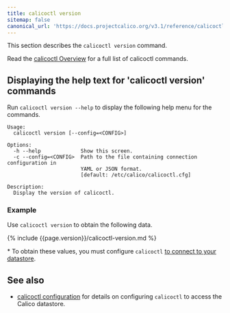 ```yaml
---
title: calicoctl version
sitemap: false 
canonical_url: 'https://docs.projectcalico.org/v3.1/reference/calicoctl/commands/version'
---
```


This section describes the `calicoctl version` command.

Read the [calicoctl Overview]({{site.baseurl}}/{{page.version}}/reference/calicoctl/) 
for a full list of calicoctl commands.

## Displaying the help text for 'calicoctl version' commands

Run `calicoctl version --help` to display the following help menu for the 
commands.

```
Usage:
  calicoctl version [--config=<CONFIG>]

Options:
  -h --help             Show this screen.
  -c --config=<CONFIG>  Path to the file containing connection configuration in
                        YAML or JSON format.
                        [default: /etc/calico/calicoctl.cfg]

Description:
  Display the version of calicoctl.
```

### Example

Use `calicoctl version` to obtain the following data.

{% include {{page.version}}/calicoctl-version.md %}

\* To obtain these values, you must configure `calicoctl` 
   [to connect to your datastore](/{{page.version}}/usage/calicoctl/install-and-configuration).

## See also

-  [calicoctl configuration](/{{page.version}}/usage/calicoctl/install-and-configuration) 
   for details on configuring `calicoctl` to access the Calico datastore.
